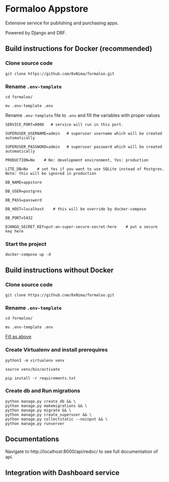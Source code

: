 # Formaloo Appstore
Extensive service for publishing and purchasing apps.

Powered by Django and DRF.

## Build instructions for Docker (recommended)
### Clone source code
    git clone https://github.com/0xNima/formaloo.git

### Rename `.env-template`
    cd formaloo/

    mv .env-template .env
    
Rename `.env-template` file to `.env` and fill the variables with proper values
    
    SERVICE_PORT=8000   # service will run in this port.

    SUPERUSER_USERNAME=admin   # superuser username which will be created automatically

    SUPERUSER_PASSWORD=admin   # superuser password which will be created automatically

    PRODUCTION=No    # No: development environment, Yes: production

    LITE_DB=No    # set Yes if you want to use SQLite instead of Postgres. Note: this will be ignored in production

    DB_NAME=appstore

    DB_USER=postgres

    DB_PASS=password
  
    DB_HOST=localhost    # this will be override by docker-compose

    DB_PORT=5432

    DJANGO_SECRET_KEY=put-an-super-secure-secret-here    # put a secure key here

### Start the project
    docker-compose up -d
    

## Build instructions without Docker
### Clone source code
    git clone https://github.com/0xNima/formaloo.git

### Rename `.env-template`
    cd formaloo/

    mv .env-template .env
    
[Fill as above](Readme.md#L15)

### Create Virtualenv and install prerequires
    python3 -m virtualenv venv

    source venv/bin/activate

    pip install -r requirements.txt
### Create db and Run migrations
    python manage.py create_db && \
    python manage.py makemigrations && \
    python manage.py migrate && \
    python manage.py create_superuser && \
    python manage.py collectstatic --noinput && \
    python manage.py runserver

## Documentations
Navigate to http://localhost:8000/api/redoc/ to see full documentation of api.

## Integration with Dashboard service
